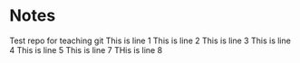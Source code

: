 # Notes
Test repo for teaching git
This is line 1
This is line 2
This is line 3
This is line 4
This is line 5
This is line 7
THis is line 8